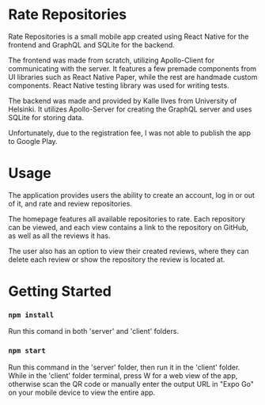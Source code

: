 # Rate Repositories
Rate Repositories is a small mobile app created using React Native for the frontend and GraphQL and SQLite for the backend. 

The frontend was made from scratch, utilizing Apollo-Client for communicating with the server. It features a few premade components from UI libraries such as React Native Paper, while the rest are handmade custom components. React Native testing library was used for writing tests.

The backend was made and provided by Kalle Ilves from University of Helsinki. It utilizes Apollo-Server for creating the GraphQL server and uses SQLite for storing data.

Unfortunately, due to the registration fee, I was not able to publish the app to Google Play.

# Usage
The application provides users the ability to create an account, log in or out of it, and rate and review repositories. 

The homepage features all available repositories to rate. Each repository can be viewed, and each view contains a link to the repository on GitHub, as well as all the reviews it has. 

The user also has an option to view their created reviews, where they can delete each review or show the repository the review is located at.

# Getting Started

### `npm install`

Run this comand in both 'server' and 'client' folders. 

### `npm start`

Run this command in the 'server' folder, then run it in the 'client' folder. While in the 'client' folder terminal, press W for a web view of the app, otherwise scan the QR code or manually enter the output URL in "Expo Go" on your mobile device to view the entire app.

